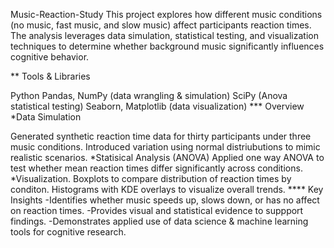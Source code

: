 Music-Reaction-Study
This project explores how different music conditions (no music, fast music, and slow music) affect participants reaction times. The analysis leverages data simulation, statistical testing, and visualization techniques to determine whether background music significantly influences cognitive behavior.

** Tools & Libraries

Python
Pandas, NumPy (data wrangling & simulation)
SciPy (Anova statistical testing)
Seaborn, Matplotlib (data visualization)
*** Overview *Data Simulation

Generated synthetic reaction time data for thirty participants under three music conditions.
Introduced variation using normal distriubutions to mimic realistic scenarios. *Statisical Analysis (ANOVA)
Applied one way ANOVA to test whether mean reaction times differ significantly across conditions. *Visualization.
Boxplots to compare distribution of reaction times by conditon.
Histograms with KDE overlays to visualize overall trends.
**** Key Insights -Identifies whether music speeds up, slows down, or has no affect on reaction times. -Provides visual and statistical evidence to suppport findings. -Demonstrates applied use of data science & machine learning tools for cognitive research.
